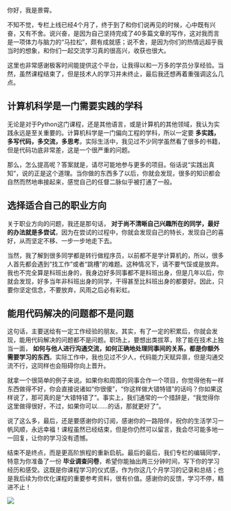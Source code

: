你好，我是景霄。

不知不觉，专栏上线已经4个月了，终于到了和你们说再见的时候，心中既有兴奋，又有不舍。说兴奋，是因为自己坚持完成了40多篇文章的写作，这对我而言是一项体力与脑力的“马拉松”，颇有成就感；说不舍，是因为你们的热情远超乎我当时的想象，和你们一起交流学习真的很高兴，收获也很大。

这里也非常感谢极客时间能提供这个平台，让我得以和一万多的学员分享经验。当然，虽然课程结束了，但是技术人的学习并未终止，最后我还想再着重强调这么几点。

## 计算机科学是一门需要实践的学科

无论是对于Python这门课程，还是其他语言，或是计算机的其他领域，我认为实践永远是至关重要的。计算机科学是一门偏向工程的学科，所以一定要 **多实践，多写代码，多交流，多思考**。实际生活中，我见过不少同学虽然看了很多的书籍，但是代码功底非常差，这是一个很严重的问题。

那么，怎么提高呢？答案就是，请尽可能地参与更多的项目。俗话说“实践出真知”，说的正是这个道理。当你做的东西多了以后，你就会发现，很多的知识都会自然而然地串接起来，感觉自己的任督二脉似乎被打通了一般。

## 选择适合自己的职业方向

关于职业方向的问题，我还是那句话， **对于尚不清晰自己兴趣所在的同学，最好的办法就是多尝试**，因为在尝试的过程中，你就会发现自己的特长，发现自己的喜好，从而坚定不移、一步一步地走下去。

当然，我了解到很多同学都是转行做程序员，以前都不是学计算机的，所以，很多人首先都会遇到“找工作”或者“跳槽”的难题。这种情况下，请不要气馁或是放弃。我也不完全算是科班出身的，我身边好多同事都不是科班出身，但是几年以后，你就会发现，好多当年非科班出身的同学，干得甚至比科班出身的都要好。因此，只要你坚定信念，不要放弃，风雨之后必有彩虹。

## 能用代码解决的问题都不是问题

这句话，主要送给有一定工作经验的朋友。其实，有了一定的积累后，你就会发现，能用代码解决的问题都不是问题。职场上，要想出类拔萃，除了能在技术上独当一面， **如何与他人进行沟通交流，如何正确地处理同事间的关系，都是你额外需要学习的东西**。实际工作中，我也见过不少人，代码能力天赋异禀，但是沟通交流不行，这同样也会阻碍你向上晋升。

就拿一个很简单的例子来说。如果你和周围的同事合作一个项目，你觉得他有一样东西做得不好，你会直接说诸如“你很傻”，“你这样做大错特错”的话吗？你如果这样说了，那可真的是“大错特错了”。事实上，我们通常的一个措辞是，“我觉得你这里做得很好，不过，如果你可以……的话，那就更好了”。

说了这么多，最后，还是要感谢你的订阅，感谢你的一路陪伴，祝你的生活学习一帆风顺，永远幸福！课程虽然已经结束，但是你仍然可以留言，我会尽可能多地一一回复，让你的学习没有遗憾。

结束不是终点，而是更高阶旅程的重新启航。最后的最后，我们专栏的编辑同学，特意为你准备了一份 **毕业调查问卷**，希望你能抽出两三分钟时间，写下你的学习经历和感受。这既是你课程学习的仪式感，作为你这几个月学习的记录和总结；也是我后续为你优化课程的重要参考资料，很有价值。感谢你的反馈，学习不停，精进不止！

[![](https://static001.geekbang.org/resource/image/b1/46/b1bd25655f8d05d12f719877b4d15946.jpg?wh=1142*801)](https://jinshuju.net/f/40SCVf)